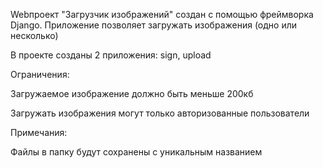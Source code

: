 Webпроект "Загрузчик изображений" создан с помощью фреймворка Django. Приложение позволяет загружать изображения (одно или несколько)

В проекте созданы 2 приложения: sign, upload

Ограничения:

Загружаемое изображение должно быть меньше 200кб

Загружать изображения могут только авторизованные пользователи

Примечания:

Файлы в папку будут сохранены с уникальным названием
